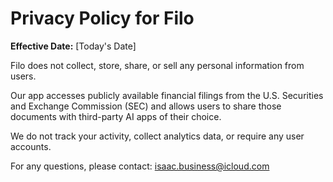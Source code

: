 # Privacy Policy for Filo

**Effective Date:** [Today's Date]

Filo does not collect, store, share, or sell any personal information from users.

Our app accesses publicly available financial filings from the U.S. Securities and Exchange Commission (SEC) and allows users to share those documents with third-party AI apps of their choice.

We do not track your activity, collect analytics data, or require any user accounts.

For any questions, please contact: isaac.business@icloud.com

